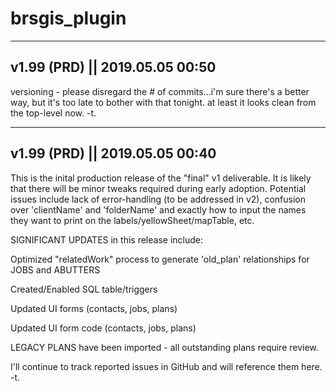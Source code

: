 # brsgis_plugin

--------
v1.99 (PRD) || 2019.05.05 00:50
--------
versioning - please disregard the # of commits...i'm sure there's a better way, but it's too late
to bother with that tonight.  at least it looks clean from the top-level now.
-t.

--------
v1.99 (PRD) || 2019.05.05 00:40
--------
This is the inital production release of the "final" v1 deliverable.  It is likely that there 
will be minor tweaks required during early adoption.  Potential issues include lack of error-handling 
(to be addressed in v2), confusion over 'clientName' and 'folderName' and exactly how to input
the names they want to print on the labels/yellowSheet/mapTable, etc.

SIGNIFICANT UPDATES in this release include:

Optimized "relatedWork" process to generate 'old_plan' relationships for JOBS and ABUTTERS

Created/Enabled SQL table/triggers

Updated UI forms (contacts, jobs, plans)

Updated UI form code (contacts, jobs, plans)

LEGACY PLANS have been imported - all outstanding plans require review.

I'll continue to track reported issues in GitHub and will reference them here.
-t.
